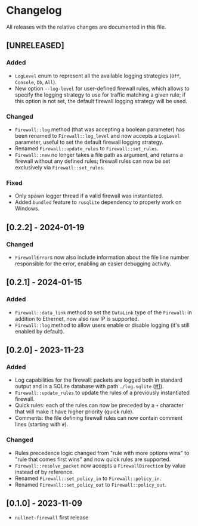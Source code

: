 # Changelog

All releases with the relative changes are documented in this file.

## [UNRELEASED]
### Added
- `LogLevel` enum to represent all the available logging strategies (`Off`, `Console`, `Db`, `All`).
- New option `--log-level` for user-defined firewall rules, which allows to specify the logging strategy to use for traffic matching a given rule; if this option is not set, the default firewall logging strategy will be used.
### Changed
- `Firewall::log` method (that was accepting a boolean parameter) has been renamed to `Firewall::log_level` and now accepts a `LogLevel` parameter, useful to set the default firewall logging strategy.
- Renamed `Firewall::update_rules` to `Firewall::set_rules`.
- `Firewall::new` no longer takes a file path as argument, and returns a firewall without any defined rules; firewall rules can now be set exclusively via `Firewall::set_rules`.
### Fixed
- Only spawn logger thread if a valid firewall was instantiated.
- Added `bundled` feature to `rusqlite` dependency to properly work on Windows.

## [0.2.2] - 2024-01-19
### Changed
- `FirewallError`s now also include information about the file line number responsible for the error, enabling an easier debugging activity.

## [0.2.1] - 2024-01-15
### Added
- `Firewall::data_link` method to set the `DataLink` type of the `Firewall`: in addition to Ethernet, now also raw IP is supported.
- `Firewall::log` method to allow users enable or disable logging (it's still enabled by default).

## [0.2.0] - 2023-11-23
### Added
- Log capabilities for the firewall: packets are logged both in standard output 
  and in a SQLite database with path `./log.sqlite` ([#1](https://github.com/GyulyVGC/nullnet-firewall/pull/1)).
- `Firewall::update_rules` to update the rules of a previously instantiated firewall.
- Quick rules: each of the rules can now  be preceded by a `+` character 
  that will make it have higher priority (quick rule).
- Comments: the file defining firewall rules can now contain comment lines
  (starting with `#`).
### Changed
- Rules precedence logic changed from "rule with more options wins" to "rule that comes first wins"
  and now quick rules are supported.
- `Firewall::resolve_packet` now accepts a `FirewallDirection` by value instead of by reference.
- Renamed `Firewall::set_policy_in` to `Firewall::policy_in`.
- Renamed `Firewall::set_policy_out` to `Firewall::policy_out`.

## [0.1.0] - 2023-11-09
- `nullnet-firewall` first release
